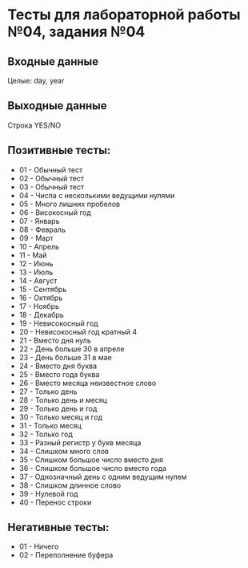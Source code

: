 # Тесты для лабораторной работы №04, задания №04

## Входные данные
Целые: day, year

## Выходные данные
Строка YES/NO

## Позитивные тесты:
- 01 - Обычный тест
- 02 - Обычный тест
- 03 - Обычный тест
- 04 - Числа с несколькими ведущими нулями
- 05 - Много лишних пробелов
- 06 - Високосный год
- 07 - Январь
- 08 - Февраль
- 09 - Март
- 10 - Апрель
- 11 - Май
- 12 - Июнь
- 13 - Июль
- 14 - Август
- 15 - Сентябрь
- 16 - Октябрь
- 17 - Ноябрь
- 18 - Декабрь
- 19 - Невисокосный год
- 20 - Невисокосный год кратный 4
- 21 - Вместо дня нуль
- 22 - День больше 30 в апреле
- 23 - День больше 31 в мае
- 24 - Вместо дня буква
- 25 - Вместо года буква
- 26 - Вместо месяца неизвестное слово
- 27 - Только день
- 28 - Только день и месяц
- 29 - Только день и год
- 30 - Только месяц и год
- 31 - Только месяц
- 32 - Только год
- 33 - Разный регистр у букв месяца
- 34 - Слишком много слов
- 35 - Слишком большое число вместо дня
- 36 - Слишком большое число вместо года
- 37 - Однозначный день с одним ведущим нулем
- 38 - Слишком длинное слово
- 39 - Нулевой год
- 40 - Перенос строки

## Негативные тесты:
- 01 - Ничего
- 02 - Переполнение буфера
